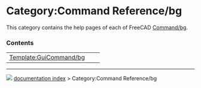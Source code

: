 # Category:Command Reference/bg
This category contains the help pages of each of FreeCAD [Command/bg](Command/bg.md).

### Contents

|     |     |     |
| --- | --- | --- |
| [Template:GuiCommand/bg](Template_GuiCommand/bg.md) |



---
![](images/Right_arrow.png) [documentation index](../README.md) > Category:Command Reference/bg
